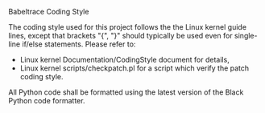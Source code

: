 <!--
SPDX-FileCopyrightText: 2012 Mathieu Desnoyers <mathieu.desnoyers@efficios.com>

SPDX-License-Identifier: CC-BY-SA-4.0
-->

Babeltrace Coding Style

The coding style used for this project follows the the Linux kernel
guide lines, except that brackets "{", "}" should typically be used even
for single-line if/else statements. Please refer to:

- Linux kernel Documentation/CodingStyle document for details,
- Linux kernel scripts/checkpatch.pl for a script which verify the patch
  coding style.

All Python code shall be formatted using the latest version of the Black Python
code formatter.
